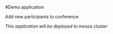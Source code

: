 #Demo application

Add new participants to conference 

*This application will be deployed to mesos cluster*
